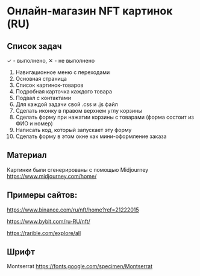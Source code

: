 # Онлайн-магазин **NFT** картинок (RU)

## Список задач

✓ - выполнено, ✕ - не выполнено

1. Навигационное меню с переходами
2. Основная страница
3. Список картинок-товаров
4. Подробная карточка каждого товара
5. Подвал с контактами
6. Для каждой задачи свой .css и .js файл 
7. Сделать иконку в правом верхнем углу корзины
8. Сделать форму при нажатии корзины с товарами (форма состоит из ФИО и номер) 
9. Написать код, который запускает эту форму
10. Сделать форму в этом окне как мини-оформление заказа

## Материал
Картинки были сгенерированы с помощью Midjourney 
<https://www.midjourney.com/home/>


## Примеры сайтов:

<https://www.binance.com/ru/nft/home?ref=21222015>

<https://www.bybit.com/ru-RU/nft/>

<https://rarible.com/explore/all>

## Шрифт

Montserrat <https://fonts.google.com/specimen/Montserrat>



